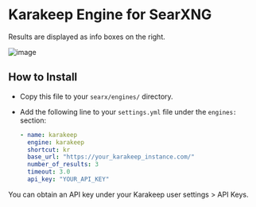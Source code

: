 # Karakeep Engine for SearXNG

Results are displayed as info boxes on the right.

![image](https://github.com/user-attachments/assets/3b05c4a2-35c5-4b3f-a90b-eb479ea32854)

## How to Install

- Copy this file to your `searx/engines/` directory.
- Add the following line to your `settings.yml` file under the `engines:` section:

  ```yaml
  - name: karakeep
    engine: karakeep
    shortcut: kr
    base_url: "https://your_karakeep_instance.com/"
    number_of_results: 3
    timeout: 3.0
    api_key: "YOUR_API_KEY"
  ```

You can obtain an API key under your Karakeep user settings > API Keys.
